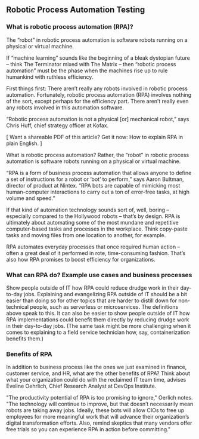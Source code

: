 ## Robotic Process Automation Testing 

### What is robotic process automation (RPA)?
 The “robot” in robotic process automation is software robots running on a physical or virtual machine.

If “machine learning” sounds like the beginning of a bleak dystopian future – think The Terminator mixed with The Matrix – then “robotic process automation” must be the phase when the machines rise up to rule humankind with ruthless efficiency.

First things first: There aren’t really any robots involved in robotic process automation.
Fortunately, robotic process automation (RPA) involves nothing of the sort, except perhaps for the efficiency part. There aren’t really even any robots involved in this automation software.

“Robotic process automation is not a physical [or] mechanical robot,” says Chris Huff, chief strategy officer at Kofax.

[ Want a shareable PDF of this article? Get it now: How to explain RPA in plain English. ]

What is robotic process automation?
Rather, the “robot” in robotic process automation is software robots running on a physical or virtual machine.

“RPA is a form of business process automation that allows anyone to define a set of instructions for a robot or ‘bot’ to perform,” says Aaron Bultman, director of product at Nintex. “RPA bots are capable of mimicking most human-computer interactions to carry out a ton of error-free tasks, at high volume and speed.”

If that kind of automation technology sounds sort of, well, boring – especially compared to the Hollywood robots – that’s by design. RPA is ultimately about automating some of the most mundane and repetitive computer-based tasks and processes in the workplace. Think copy-paste tasks and moving files from one location to another, for example.

RPA automates everyday processes that once required human action – often a great deal of it performed in rote, time-consuming fashion. That’s also how RPA promises to boost efficiency for organizations.

### What can RPA do? Example use cases and business processes

Show people outside of IT how RPA could reduce drudge work in their day-to-day jobs.
Explaining and evangelizing RPA outside of IT should be a bit easier than doing so for other topics that are harder to distill down for non-technical people, such as serverless or microservices. The definitions above speak to this. It can also be easier to show people outside of IT how RPA implementations could benefit them directly by reducing drudge work in their day-to-day jobs. (The same task might be more challenging when it comes to explaining to a field service technician how, say, containerization benefits them.)


### Benefits of RPA
In addition to business process like the ones we just examined in finance, customer service, and HR, what are the other benefits of RPA? Think about what your organization could do with the reclaimed IT team time, advises Eveline Oehrlich, Chief Research Analyst at DevOps Institute.

"The productivity potential of RPA is too promising to ignore," Oerlich notes. "The technology will continue to improve, but that doesn’t necessarily mean robots are taking away jobs. Ideally, these bots will allow CIOs to free up employees for more meaningful work that will advance their organization’s digital transformation efforts. Also, remind skeptics that many vendors offer free trials so you can experience RPA in action before committing."
